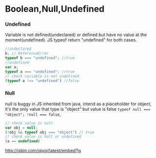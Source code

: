# Boolean,Null,Undefined

### Undefined
Variable is not defined(undeclared) or defined but have no value at the moment(undefined). JS typeof return "undefined" for both cases.

```js
//undeclared
b; // ReferenceError
typeof b === "undefined"; //true
//undefined
var a;
typeof a === "undefined"; //true
// check variable is not undefined
(typeof a !== "undefined") //false
```

### Null
null is buggy in JS inherited from java, intend as a placeholder for object, it's the only value that type is "object" but value is false ```typeof null === "object"; !null === false```,

```js
// check value is null
var obj = null;
(!obj && typeof obj === "object") // true
// check value is null or undefined
(a == undefined)
```

http://jsbin.com/qiyoj/latest/embed?js
